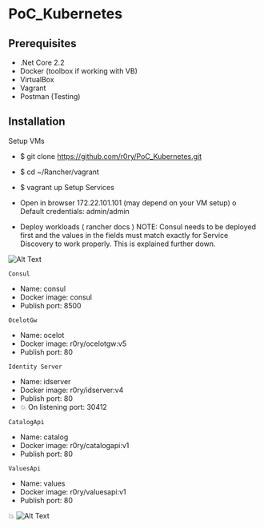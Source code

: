 # PoC_Kubernetes


## Prerequisites

*	.Net Core 2.2
*	Docker (toolbox if working with VB)
*	VirtualBox
*	Vagrant
*	Postman (Testing) 

## Installation

Setup VMs
*	$ git clone https://github.com/r0ry/PoC_Kubernetes.git
*	$ cd ~/Rancher/vagrant 
*	$ vagrant up 
Setup Services
*	Open in browser 172.22.101.101 (may depend on your VM setup)
o	Default credentials: admin/admin 

*	Deploy workloads ( rancher docs ) 
NOTE: Consul needs to be deployed first and the values in the fields must match exactly for Service Discovery to work properly. This is explained further down.

![Alt Text](http://g.recordit.co/VGTwAzcq4A.gif)
```
Consul
```
*	Name: consul
*	Docker image: consul
* Publish port: 8500
```
OcelotGw
```
*	Name: ocelot
*	Docker image: r0ry/ocelotgw:v5
* Publish port: 80
```
Identity Server
```
*	Name: idserver
*	Docker image: r0ry/idserver:v4
*	Publish port: 80
*	💥 On listening port: 30412
```
CatalogApi
```
*	Name: catalog
* Docker image: r0ry/catalogapi:v1
*	Publish port: 80
```
ValuesApi
```
*	Name: values
*	Docker image: r0ry/valuesapi:v1
* Publish port: 80







:boom:
![Alt Text](http://g.recordit.co/2nvLlcMIEp.gif)
